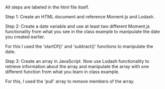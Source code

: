 All steps are labeled in the html file itself.

Step 1: Create an HTML document and reference Moment.js and Lodash.

Step 2: Create a date variable and use at least two different Moment.js functionality from what
you see in the class example to manipulate the date you created earlier.

For this I used the 'startOf()' and 'subtract()' functions to manipulate the date.


Step 3: Create an array in JavaScript. Now use Lodash functionality to retrieve information
about the array and manipulate the array with one different function from what you learn in class
example.

For this, I used the 'pull' array to remove members of the array.
